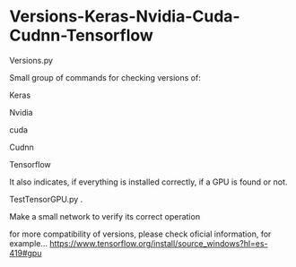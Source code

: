 # Versions-Keras-Nvidia-Cuda-Cudnn-Tensorflow
Versions.py 

Small group of commands for checking versions of: 

Keras 

Nvidia 

cuda 

Cudnn 

Tensorflow  

It also indicates, if everything is installed correctly, if a GPU is found or not.  

TestTensorGPU.py .

Make a small network to verify its correct operation

for more compatibility of versions, please check oficial information, for example...
https://www.tensorflow.org/install/source_windows?hl=es-419#gpu
